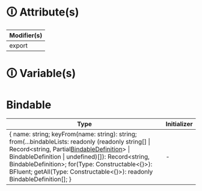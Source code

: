 # &#128712; Attribute(s)

| Modifier(s)                            |
|----------------------------------------|
| export |

# &#128712; Variable(s)

# Bindable

| Type                        | Initializer                       |
|-----------------------------|-----------------------------------|
| { name: string; keyFrom(name: string): string; from(...bindableLists: readonly (readonly string[] &#124; Record&lt;string, Partial[BindableDefinition](https://hamedfathi.gitbook.io/aurelia-2-doc-api/runtime/templating/class/bindable/bindabledefinition)&gt; &#124; BindableDefinition &#124; undefined)[]): Record&lt;string, BindableDefinition&gt;; for(Type: Constructable&lt;{}&gt;): BFluent; getAll(Type: Constructable&lt;{}&gt;): readonly BindableDefinition[]; } | - |